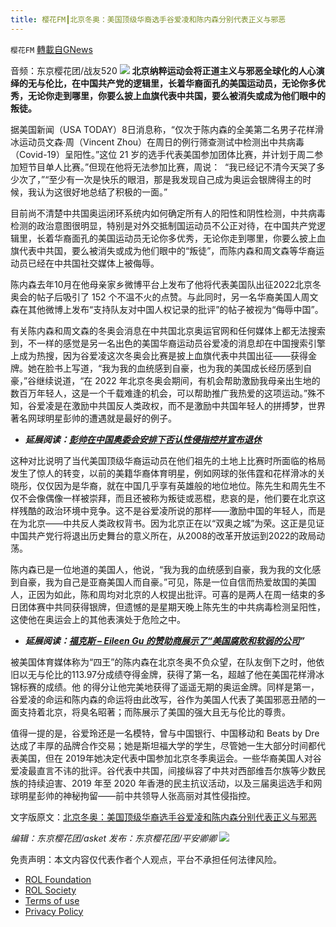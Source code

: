 ```yaml
---
title: 樱花FM┃北京冬奥：美国顶级华裔选手谷爱凌和陈内森分别代表正义与邪恶
---
```

`樱花FM` [轉載自GNews](https://gnews.org/zh-hans/2014508/)

音频：东京樱花团/战友520
![](https://lh5.googleusercontent.com/zejLElR24UfeBeeJW_HXCJmZIHSdXsiaAx2GVb9G9UGt6P5WhBteH646mzn8GQMarCTIA0AXkcqZX0REqbHPQJR3Ufmfdy9F-hSwGlSbu8SlYAvEbp4iikWgNNF1pd24qxvydFy6)
**北京纳粹运动会将正道主义与邪恶全球化的人心演绎的无与伦比，在中国共产党的逻辑里，长着华裔面孔的美国运动员，无论你多优秀，无论你走到哪里，你要么披上血旗代表中共国，要么被消失或成为他们眼中的叛徒。**

据美国新闻（USA TODAY）8日消息称，“仅次于陈内森的全美第二名男子花样滑冰运动员文森·周（Vincent Zhou）在周日的例行筛查测试中检测出中共病毒（Covid-19）呈阳性。”这位 21 岁的选手代表美国参加团体比赛，并计划于周二参加短节目单人比赛。”但现在他将无法参加比赛，周说：  “我已经记不清今天哭了多少次了，”“至少有一次是快乐的眼泪，那是我发现自己成为奥运会银牌得主的时候，我认为这很好地总结了积极的一面。”

目前尚不清楚中共国奥运闭环系统内如何确定所有人的阳性和阴性检测，中共病毒检测的政治意图很明显，特别是对外交抵制国运动员不公正对待，在中国共产党逻辑里，长着华裔面孔的美国运动员无论你多优秀，无论你走到哪里，你要么披上血旗代表中共国，要么被消失或成为他们眼中的“叛徒”，而陈内森和周文森等华裔运动员已经在中共国社交媒体上被侮辱。

陈内森去年10月在他母亲家乡微博平台上发布了他将代表美国队出征2022北京冬奥会的帖子后吸引了 152 个不温不火的点赞。与此同时，另一名华裔美国人周文森在其他微博上发布“支持队友对中国人权记录的批评”的帖子被视为“侮辱中国”。

有关陈内森和周文森的冬奥会消息在中共国北京奥运官网和任何媒体上都无法搜索到，不一样的感觉是另一名出色的美国华裔运动员谷爱凌的消息却在中国搜索引擎上成为热搜，因为谷爱凌这次冬奥会比赛是披上血旗代表中共国出征——获得金牌。她在脸书上写道，“我为我的血统感到自豪，也为我的美国成长经历感到自豪，”谷继续说道，“在 2022 年北京冬奥会期间，有机会帮助激励我母亲出生地的数百万年轻人，这是一个千载难逢的机会，可以帮助推广我热爱的这项运动。”殊不知，谷爱凌是在激励中共国反人类政权，而不是激励中共国年轻人的拼搏梦，世界著名网球明星彭帅的遭遇就是最好的例子。

- ***延展阅读：***[***彭帅在中国奥委会安排下否认性侵指控并宣布退休***](https://www.axios.com/peng-shuai-ioc-meeting-beijing-olympic-games-228d8cc8-e270-4dff-af91-1f0270cf232b.html)


这种对比说明了当代美国顶级华裔运动员在他们祖先的土地上比赛时所面临的格局发生了惊人的转变，以前的美籍华裔体育明星，例如网球的张伟霆和花样滑冰的关晓彤，仅仅因为是华裔，就在中国几乎享有英雄般的地位地位。陈先生和周先生不仅不会像偶像一样被崇拜，而且还被称为叛徒或恶棍，悲哀的是，他们要在北京这样残酷的政治环境中竞争。这不是谷爱凌所说的那样——激励中国的年轻人，而是在为北京——中共反人类政权背书。因为北京正在以“双奥之城”为荣。这正是见证中国共产党行将退出历史舞台的意义所在，从2008的改革开放运到2022的政局动荡。

陈内森已是一位地道的美国人，他说，“我为我的血统感到自豪，我为我的文化感到自豪，我为自己是亚裔美国人而自豪。”可见，陈是一位自信而热爱故国的美国人，正因为如此，陈和周均对北京的人权提出批评。可喜的是两人在周一结束的多日团体赛中共同获得银牌，但遗憾的是星期天晚上陈先生的中共病毒检测呈阳性，这使他在奥运会上的其他表演处于危险之中。

- ***延展阅读：***[***福克斯 – Eileen Gu 的赞助商展示了“美国腐败和软弱的公司***](https://www.foxnews.com/media/eileen-gu-ski-us-china-corruption-citizenship)***”***


被美国体育媒体称为“四王”的陈内森在北京冬奥不负众望，在队友倒下之时，他依旧以无与伦比的113.97分成绩夺得金牌，获得了第一名，超越了他在美国花样滑冰锦标赛的成绩。他 的得分让他完美地获得了遥遥无期的奥运金牌。同样是第一，谷爱凌的命运和陈内森的命运将由此改写，谷作为美国人代表了美国邪恶丑陋的一面支持着北京，将臭名昭著；而陈展示了美国的强大且无与伦比的尊贵。

值得一提的是，谷爱玲还是一名模特，曾与中国银行、中国移动和 Beats by Dre 达成了丰厚的品牌合作交易；她是斯坦福大学的学生，尽管她一生大部分时间都代表美国，但在 2019年她决定代表中国参加北京冬季奥运会。一些华裔美国人对谷爱凌最直言不讳的批评。谷代表中共国，间接纵容了中共对西部维吾尔族等少数民族的持续迫害、2019 年至 2020 年香港的民主抗议活动，以及三届奥运选手和网球明星彭帅的神秘拘留——前中共领导人张高丽对其性侵指控。

文字版原文：[北京冬奥：美国顶级华裔选手谷爱凌和陈内森分别代表正义与邪恶](https://gnews.org/zh-hans/1975438/)

*编辑：东京樱花团/asket
发布：东京樱花团/平安卿卿*
![](https://assets.gnews.org/wp-content/uploads/2021/12/yht.jpg)
 

免责声明：本文内容仅代表作者个人观点，平台不承担任何法律风险。

- [ROL Foundation](https://rolfoundation.org/)
- [ROL Society](https://rolsociety.org/)
- [Terms of use](https://gnews.org/terms-of-use-3/)
- [Privacy Policy](https://gnews.org/privacy-policy/)
